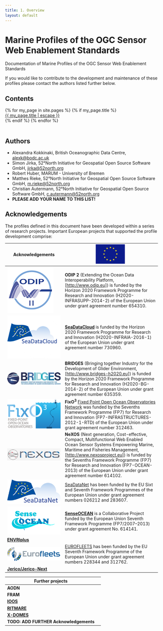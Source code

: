 ```yaml
---
title: 1. Overview
layout: default
---
```


# Marine Profiles of the OGC Sensor Web Enablement Standards

Documentation of Marine Profiles of the OGC Sensor Web Enablement Standards

If you would like to contribute to the development and maintenance of these profiles please contact the authors listed further below.

## Contents

<div class="trigger">
  {% for my_page in site.pages %}
    {% if my_page.title %}
    <div>
      <a class="page-link" href="{{ my_page.url | relative_url }}">{{ my_page.title | escape }}</a>
    </div>
    {% endif %}
  {% endfor %}
</div>
<br/>

## Authors

* Alexandra Kokkinaki, British Oceanographic Data Centre, alexk@bodc.ac.uk
* Simon Jirka, 52°North Initiative for Geospatial Open Source Software GmbH, jirka@52north.org
* Robert Huber, MARUM - University of Bremen
* Matthes Rieke, 52°North Initiative for Geospatial Open Source Software GmbH, m.rieke@52north.org
* Christian Autermann, 52°North Initiative for Geospatial Open Source Software GmbH, c.autermann@52north.org
* **PLEASE ADD YOUR NAME TO THIS LIST!**

## Acknowledgements

The profiles defined in this document have been developed within a series of research projects. Important European projects that supported the profile development comprise:

| Acknowledgements| ![EC Logo](images/ec.png) |
| - | - |
| ![ODIP Logo](images/odip_II.png) | **ODIP 2** (Extending the Ocean Data Interoperability Platform, [http://www.odip.eu]) is funded by the Horizon 2020 Framework Programme for Research and Innovation (H2020-INFRASUPP-2014-2) of the European Union under grant agreement number 654310. |
| ![SeaDataCloud Logo](images/seadatacloud.png) | [**SeaDataCloud**](https://www.seadatanet.org/About-us/SeaDataCloud)  is funded by the Horizon 2020 Framework Programme for Research and Innovation (H2020-INFRAIA-2016-1) of the European Union under grant agreement number 730960. |
| ![BRIDGES Logo](images/BRIDGES.jpg) | **BRIDGES** (Bringing together Industry for the Development of Glider Environment, [http://www.bridges-h2020.eu]) is funded by the Horizon 2020 Framework Programme for Research and Innovation (H2020-BG-2014-2) of the European Union under grant agreement number 635359. |
| ![FixO3 Logo](images/fixo3.png) | **FixO<sup>3</sup>** [Fixed Point Open Ocean Observatories Network](http://www.fixo3.eu) was funded by the Sevenths Framework Programme (FP7) for Research and Innovation (FP7-INFRASTRUCTURES-2012-1-RTD) of the European Union under grant agreement number 312463. | 
| ![NeXOS Logo](images/nexos.png) | **NeXOS** (Next generation, Cost-effective, Compact, Multifunctional Web Enabled Ocean Sensor Systems Empowering Marine, Maritime and Fisheries Management, [http://www.nexosproject.eu]) is funded by the Sevenths Framework Programme (FP7) for Research and Innovation (FP7-OCEAN-2013) of the European Union under grant agreement number 614102. | 
| ![SeaDataNet Logo](images/SDN-logo.png)|[SeaDataNet](https://www.seadatanet.org) has been funded by the EU Sixt and Seventh Framework Programmes of the European Union under grant agreement numbers 026212 and 283607. | 
| ![SenseOcean Logo](images/senseOceanLogo.png) |[**SenseOCEAN**](http://www.senseocean.eu/) is a Collaborative Project funded by the European Union Seventh Framework Programme (FP7/2007–2013) under grant agreement No. 614141.| 
| **[ENVRIplus](http://www.envriplus.eu/)** | | 
| ![Eurofleets Logo](images/EF-logo.png) |[EUROFLEETS](http://www.eurofleets.eu) has been funded by the EU Seventh Framework Programme of the European Union under grant agreement numbers 228344 and 312762. | 
| **[Jerico/Jerico-Next](http://www.jerico-ri.eu/)** | | 

| Further projects | |
| --  | -- |
| **AODN** | | 
| **FRAM** | | 
| **[IOOS](https://ioos.noaa.gov/)** | | 
| **[RITMARE](http://www.ritmare.it/)** | | 
| **[X-DOMES](https://www.earthcube.org/group/x-domes)** | | 
| **TODO: ADD FURTHER Acknowledgements**  | | 
